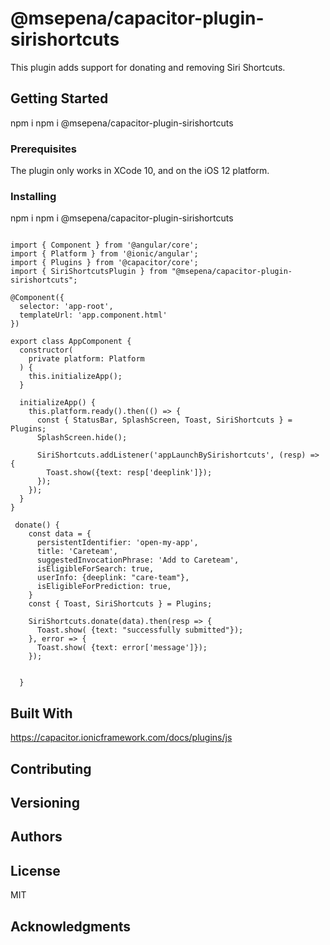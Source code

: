# @msepena/capacitor-plugin-sirishortcuts

This plugin adds support for donating and removing Siri Shortcuts. 

## Getting Started

npm i npm i @msepena/capacitor-plugin-sirishortcuts

### Prerequisites

The plugin only works in XCode 10, and on the iOS 12 platform.

### Installing

npm i npm i @msepena/capacitor-plugin-sirishortcuts


```

import { Component } from '@angular/core';
import { Platform } from '@ionic/angular';
import { Plugins } from '@capacitor/core';
import { SiriShortcutsPlugin } from "@msepena/capacitor-plugin-sirishortcuts";

@Component({
  selector: 'app-root',
  templateUrl: 'app.component.html'
})

export class AppComponent {
  constructor(
    private platform: Platform
  ) {
    this.initializeApp();
  }

  initializeApp() {
    this.platform.ready().then(() => {
      const { StatusBar, SplashScreen, Toast, SiriShortcuts } = Plugins;
      SplashScreen.hide();
    
      SiriShortcuts.addListener('appLaunchBySirishortcuts', (resp) => {
        Toast.show({text: resp['deeplink']});
      });
    });
  }
}

 donate() {
    const data = {
      persistentIdentifier: 'open-my-app',
      title: 'Careteam',
      suggestedInvocationPhrase: 'Add to Careteam',
      isEligibleForSearch: true,
      userInfo: {deeplink: "care-team"},
      isEligibleForPrediction: true,
    }
    const { Toast, SiriShortcuts } = Plugins;

    SiriShortcuts.donate(data).then(resp => {
      Toast.show( {text: "successfully submitted"});
    }, error => {
      Toast.show( {text: error['message']});
    });


  }
```


## Built With

https://capacitor.ionicframework.com/docs/plugins/js

## Contributing



## Versioning



## Authors



## License
MIT


## Acknowledgments
